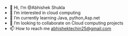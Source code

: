 - 👋 Hi, I’m @Abhishek Shukla
- 👀 I’m interested in cloud computing
- 🌱 I’m currently learning Java, python,Asp.net
- 💞️ I’m looking to collaborate on Cloud computing projects
- 📫 How to reach me abhishektechin25@gmail.com

<!---
Abhis25/Abhis25 is a ✨ special ✨ repository because its `README.md` (this file) appears on your GitHub profile.
You can click the Preview link to take a look at your changes.
--->
